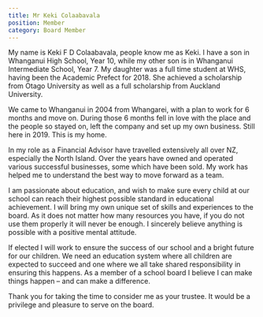 ```yaml
---
title: Mr Keki Colaabavala
position: Member
category: Board Member
---
```

My name is Keki F D Colaabavala, people know me as Keki.  I have a son in Whanganui High School, Year 10, while my other son is in Whanganui Intermediate School, Year 7.  My daughter was a full time student at WHS, having been the Academic Prefect for 2018.  She achieved a scholarship from Otago University as well as a full scholarship from Auckland University.



We came to Whanganui in 2004 from Whangarei, with a plan to work for 6 months and move on.  During those 6 months fell in love with the place and the people so stayed on, left the company and set up my own business.  Still here in 2019.  This is my home.



In my role as a Financial Advisor have travelled extensively all over NZ, especially the North Island.  Over the years have owned and operated various successful businesses, some which have been sold.  My work has helped me to understand the best way to move forward as a team.



I am passionate about education, and wish to make sure every child at our school can reach their highest possible standard in educational achievement.  I will bring my own unique set of skills and experiences to the board.  As it does not matter how many resources you have, if you do not use them properly it will never be enough.  I sincerely believe anything is possible with a positive mental attitude.



If elected I will work to ensure the success of our school and a bright future for our children.  We need an education system where all children are expected to succeed and one where we all take shared responsibility in ensuring this happens.  As a member of a school board I believe I can make things happen – and can make a difference.



Thank you for taking the time to consider me as your trustee.  It would be a privilege and pleasure to serve on the board.
